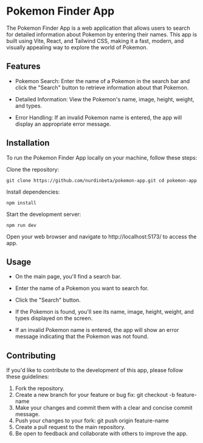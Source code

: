 # Pokemon Finder App

The Pokemon Finder App is a web application that allows users to search for detailed information about Pokemon by entering their names. This app is built using Vite, React, and Tailwind CSS, making it a fast, modern, and visually appealing way to explore the world of Pokemon.

## Features

- Pokemon Search: Enter the name of a Pokemon in the search bar and click the "Search" button to retrieve information about that Pokemon.

- Detailed Information: View the Pokemon's name, image, height, weight, and types.

- Error Handling: If an invalid Pokemon name is entered, the app will display an appropriate error message.

## Installation

To run the Pokemon Finder App locally on your machine, follow these steps:

Clone the repository:

``
git clone https://github.com/nurdinbeta/pokemon-app.git
cd pokemon-app
``

Install dependencies:

``
npm install
``

Start the development server:

``
npm run dev
``

Open your web browser and navigate to http://localhost:5173/ to access the app.


## Usage

- On the main page, you'll find a search bar.

- Enter the name of a Pokemon you want to search for.

- Click the "Search" button.

- If the Pokemon is found, you'll see its name, image, height, weight, and types displayed on the screen.

- If an invalid Pokemon name is entered, the app will show an error message indicating that the Pokemon was not found.


## Contributing

If you'd like to contribute to the development of this app, please follow these guidelines:

1. Fork the repository.
2. Create a new branch for your feature or bug fix: git checkout -b feature-name
3. Make your changes and commit them with a clear and concise commit message.
4. Push your changes to your fork: git push origin feature-name
5. Create a pull request to the main repository.
6. Be open to feedback and collaborate with others to improve the app.